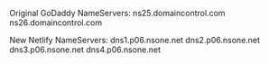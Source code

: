 Original GoDaddy NameServers:
    ns25.domaincontrol.com
    ns26.domaincontrol.com

New Netlify NameServers:
    dns1.p06.nsone.net
    dns2.p06.nsone.net
    dns3.p06.nsone.net
    dns4.p06.nsone.net